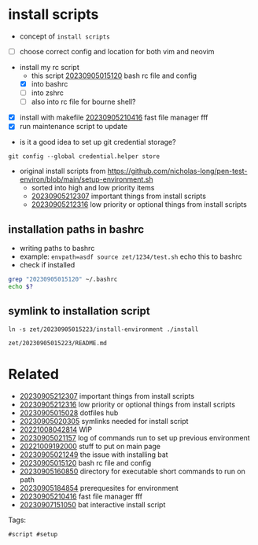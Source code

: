 # install scripts

- concept of `install scripts`
- [ ] choose correct config and location for both vim and neovim
- install my rc script
  - this script [20230905015120](/zet/20230905015120/README.md) bash rc file and config
  - [x] into bashrc
  - [ ] into zshrc
  - [ ] also into rc file for bourne shell?
- [x] install with makefile [20230905210416](/zet/20230905210416/README.md) fast file manager fff
- [x] run maintenance script to update

- is it a good idea to set up git credential storage?
```
git config --global credential.helper store
```

- original install scripts from https://github.com/nicholas-long/pen-test-environ/blob/main/setup-environment.sh
  - sorted into high and low priority items
  - [20230905212307](/zet/20230905212307/README.md) important things from install scripts
  - [20230905212316](/zet/20230905212316/README.md) low priority or optional things from install scripts

## installation paths in bashrc
- writing paths to bashrc
- example: `envpath=asdf source zet/1234/test.sh` echo this to bashrc
- check if installed
```bash
grep "20230905015120" ~/.bashrc
echo $?
```

## symlink to installation script
```
ln -s zet/20230905015223/install-environment ./install
```

` zet/20230905015223/README.md `

# Related

- [20230905212307](/zet/20230905212307/README.md) important things from install scripts
- [20230905212316](/zet/20230905212316/README.md) low priority or optional things from install scripts
- [20230905015028](/zet/20230905015028/README.md) dotfiles hub
- [20230905020305](/zet/20230905020305/README.md) symlinks needed for install script
- [20221008042814](/zet/20221008042814/README.md) WIP
- [20230905021157](/zet/20230905021157/README.md) log of commands run to set up previous environment
- [20221009192000](/zet/20221009192000/README.md) stuff to put on main page
- [20230905021249](/zet/20230905021249/README.md) the issue with installing bat
- [20230905015120](/zet/20230905015120/README.md) bash rc file and config
- [20230905160850](/zet/20230905160850/README.md) directory for executable short commands to run on path
- [20230905184854](/zet/20230905184854/README.md) prerequesites for environment
- [20230905210416](/zet/20230905210416/README.md) fast file manager fff
- [20230907151050](/zet/20230907151050/README.md) bat interactive install script

Tags:

    #script #setup
